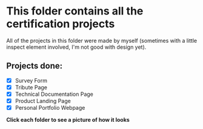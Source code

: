 # This folder contains all the certification projects

All of the projects in this folder were made by myself (sometimes with a little
inspect element involved, I'm not good with design yet).

## Projects done:
- [x] Survey Form
- [x] Tribute Page
- [x] Technical Documentation Page
- [x] Product Landing Page
- [x] Personal Portfolio Webpage

**Click each folder to see a picture of how it looks**

